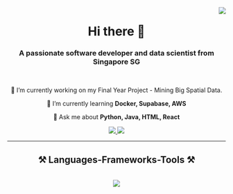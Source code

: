 <img align="right" src="https://visitor-badge.laobi.icu/badge?page_id=NgZhiKai.NgZhiKai" />

<h1 align="center">
  Hi there 👋
</h1>

<h3 align="center">A passionate software developer and data scientist from Singapore SG</h3>

<br/>

<div align="center">
 
 🔭 I’m currently working on my Final Year Project - Mining Big Spatial Data.
 
 🌱 I’m currently learning **Docker, Supabase, AWS**

💬 Ask me about **Python, Java, HTML, React**

 </div>

 <div align="center"> 
  <a href="mailto:ngzhkai@gmail.com">
    <img src="https://img.shields.io/badge/Gmail-333333?style=for-the-badge&logo=gmail&logoColor=red" />
  </a>
  <a href="[https://NgZhiKai.github.io](https://github.com/NgZhiKai)" target="_blank">
     <img src="https://img.shields.io/badge/Portfolio-FF5722?style=for-the-badge&logo=todoist&logoColor=white" target="_blank" />
  </a>
</div>

 <hr/>

<h2 align="center">⚒️ Languages-Frameworks-Tools ⚒️</h2>
<br/>
<div align="center">
    <img src="https://skillicons.dev/icons?i=react,bootstrap,html,css,nodejs,python,javascript,c,java,mysql,flask" /><br>
</div>

<br/>
